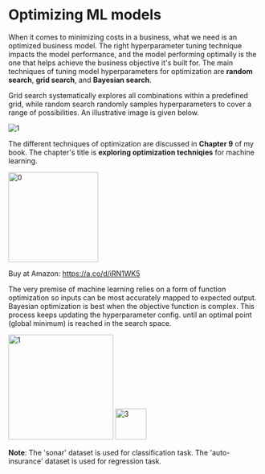 # Optimizing ML models

When it comes to minimizing costs in a business, what we need is an optimized business model. The right hyperparameter tuning technique impacts the model performance, and the model performing optimally is the one that helps achieve the business objective it's built for. The main techniques of tuning model hyperparameters for optimization are **random search**, **grid search**, and **Bayesian search**. 

Grid search systematically explores all combinations within a predefined grid, while random search randomly samples hyperparameters to cover a range of possibilities. An illustrative image is given below.

![1](https://github.com/user-attachments/assets/b6f9b380-02e9-4cac-8834-d7e697c4dc5d)

The different techniques of optimization are discussed in **Chapter 9** of my book. The chapter's title is **exploring optimization techniqies** for machine learning.

<img width="179" alt="0" src="https://github.com/user-attachments/assets/2303322f-e4e3-4636-b533-57b38a7ca9ed">

Buy at Amazon: https://a.co/d/iRN1WK5

The very premise of machine learning relies on a form of function optimization so inputs can be most accurately mapped to expected output. 
Bayesian optimization is best when the objective function is complex. This process keeps updating the hyperparameter config. until an optimal point (global minimum) is reached in the search space.

<img width="209" alt="1" src="https://github.com/user-attachments/assets/88535300-9262-4298-b93a-d27e7bba2752">

<img width="62" alt="3" src="https://github.com/user-attachments/assets/cb96346e-1362-4c36-a7de-2372f95496ec">

**Note**: The 'sonar' dataset is used for classification task. The 'auto-insurance' dataset is used for regression task.


